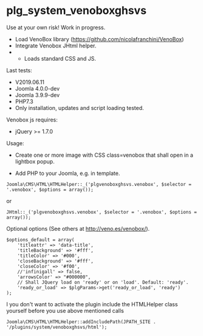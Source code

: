 # plg_system_venoboxghsvs
Use at your own risk! Work in progress.

- Load VenoBox library (https://github.com/nicolafranchini/VenoBox)
- Integrate Venobox JHtml helper.
- - Loads standard CSS and JS.

Last tests:
- V2019.06.11
- Joomla 4.0.0-dev
- Joomla 3.9.9-dev
- PHP7.3
- Only installation, updates and script loading tested.

Venobox js requires:
- jQuery >= 1.7.0

Usage:

- Create one or more image with CSS class=venobox that shall open in a lightbox popup.

- Add PHP to your Joomla, e.g. in template.

```
Joomla\CMS\HTML\HTMLHelper::_('plgvenoboxghsvs.venobox', $selector = '.venobox', $options = array());
```
or
```
JHtml::_('plgvenoboxghsvs.venobox', $selector = '.venobox', $options = array());
```

Optional options (See others at http://veno.es/venobox/).

```
$options_default = array(
	'titleattr' => 'data-title',
	'titleBackground' => '#fff',
	'titleColor' => '#000',
	'closeBackground' => '#fff',
	'closeColor' => '#f00',
	//'infinigall' => false,
	'arrowsColor' => "#000000",
	// Shall JQuery load on 'ready' or on 'load'. Default: 'ready'.
	'ready_or_load' => $plgParams->get('ready_or_load', 'ready')
); 
```

I you don't want to activate the plugin include the HTMLHelper class yourself before you use above mentioned calls

```
Joomla\CMS\HTML\HTMLHelper::addIncludePath(JPATH_SITE . '/plugins/system/venoboxghsvs/html');
```
